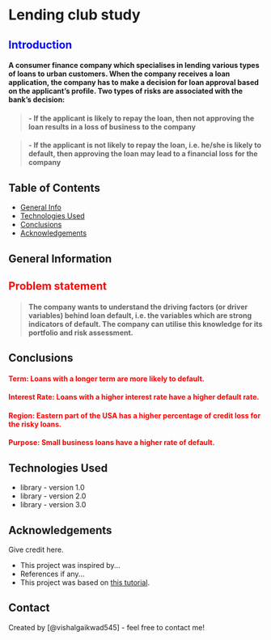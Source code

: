 # Lending club study

<font color = blue >
    
## Introduction
</font>

#### A consumer finance company which specialises in lending various types of loans to urban customers. When the company receives a loan application, the company has to make a decision for loan approval based on the applicant’s profile. Two types of risks are associated with the bank’s decision:

>#### -  If the applicant is likely to repay the loan, then not approving the loan results in a loss of business to the company

>#### -  If the applicant is not likely to repay the loan, i.e. he/she is likely to default, then approving the loan may lead to a financial loss for the company



## Table of Contents
* [General Info](#general-information)
* [Technologies Used](#technologies-used)
* [Conclusions](#conclusions)
* [Acknowledgements](#acknowledgements)

<!-- You can include any other section that is pertinent to your problem -->

## General Information
<font color = red >

## Problem statement
</font>  

>####  The company wants to understand the driving factors (or driver variables) behind loan default, i.e. the variables    which are strong indicators of default.  The company can utilise this knowledge for its portfolio and risk assessment. 


<!-- You don't have to answer all the questions - just the ones relevant to your project. -->

## Conclusions
<font color = red >
    
#### Term: Loans with a longer term are more likely to default.
#### Interest Rate: Loans with a higher interest rate have a higher default rate.
#### Region: Eastern part of the USA has a higher percentage of credit loss for the risky loans.
#### Purpose: Small business loans have a higher rate of default.

</font>



## Technologies Used
- library - version 1.0
- library - version 2.0
- library - version 3.0

<!-- As the libraries versions keep on changing, it is recommended to mention the version of library used in this project -->

## Acknowledgements
Give credit here.
- This project was inspired by...
- References if any...
- This project was based on [this tutorial](https://www.example.com).


## Contact
Created by [@vishalgaikwad545] - feel free to contact me!
